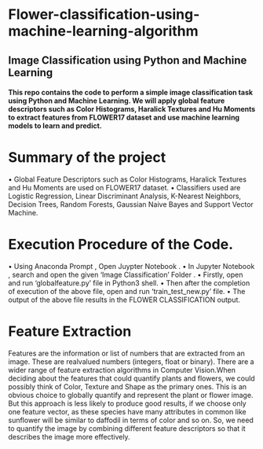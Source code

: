 # Flower-classification-using-machine-learning-algorithm
## Image Classification using Python and Machine Learning
#### This repo contains the code to perform a simple image classification task using Python and Machine Learning. We will apply global feature descriptors such as Color Histograms, Haralick Textures and Hu Moments to extract features from FLOWER17 dataset and use machine learning models to learn and predict.

# Summary of the project
• Global Feature Descriptors such as Color Histograms, Haralick Textures and Hu Moments are used on FLOWER17 dataset.
• Classifiers used are Logistic Regression, Linear Discriminant Analysis, K-Nearest Neighbors, Decision Trees, Random Forests, Gaussian Naive Bayes and Support Vector Machine.

# Execution Procedure of the Code.
• Using Anaconda Prompt , Open Juypter Notebook .
• In Jupyter Notebook , search and open the given ‘Image Classification’ Folder .
• Firstly, open and run ‘globalfeature.py’ file in Python3 shell.
• Then after the completion of execution of the above file, open and run ‘train_test_new.py’ file.
• The output of the above file results in the FLOWER CLASSIFICATION output.

# Feature Extraction
Features are the information or list of numbers that are extracted from an image. These are realvalued numbers (integers, float or binary). There are a wider range of feature extraction algorithms in Computer Vision.When deciding about the features that could quantify plants and flowers, we could possibly think of Color, Texture and Shape as the primary ones. This is an obvious choice to globally quantify and represent the plant or flower image. But this approach is less likely to produce good results, if we choose only one feature vector, as these species have many attributes in common like sunflower will be similar to daffodil in terms of color and so on. So, we need to quantify the image by combining different feature descriptors so that it describes the image more effectively.

